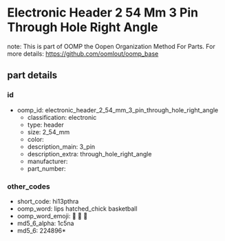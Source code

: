 # Electronic Header 2 54 Mm 3 Pin Through Hole Right Angle  

note: This is part of OOMP the Oopen Organization Method For Parts. For more details: https://github.com/oomlout/oomp_base

##  part details





### id
* oomp_id: electronic_header_2_54_mm_3_pin_through_hole_right_angle
  * classification: electronic
  * type: header
  * size: 2_54_mm
  * color: 
  * description_main: 3_pin
  * description_extra: through_hole_right_angle
  * manufacturer: 
  * part_number: 

### other_codes
* short_code: hi13pthra
* oomp_word: lips hatched_chick basketball
* oomp_word_emoji: :lips: :hatched_chick: :basketball:
* md5_6_alpha: 1c5na
* md5_6: 224896* 